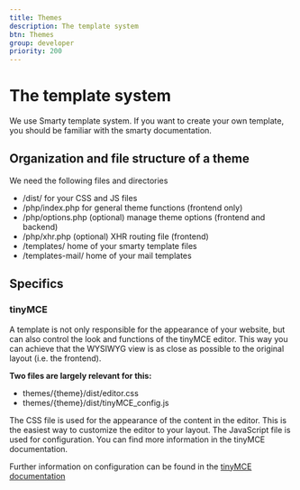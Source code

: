 ```yaml
---
title: Themes
description: The template system
btn: Themes
group: developer
priority: 200
---
```


# The template system
We use Smarty template system.
If you want to create your own template, you should be familiar with the smarty documentation.

## Organization and file structure of a theme

We need the following files and directories

- /dist/ for your CSS and JS files
- /php/index.php for general theme functions (frontend only)
- /php/options.php (optional) manage theme options (frontend and backend)
- /php/xhr.php (optional) XHR routing file (frontend)
- /templates/ home of your smarty template files
- /templates-mail/ home of your mail templates

## Specifics

### tinyMCE
A template is not only responsible for the appearance of your website,
but can also control the look and functions of the tinyMCE editor.
This way you can achieve that the WYSIWYG view is as close as possible 
to the original layout (i.e. the frontend).

__Two files are largely relevant for this:__

* themes/{theme}/dist/editor.css
* themes/{theme}/dist/tinyMCE_config.js

The CSS file is used for the appearance of the content in the editor.
This is the easiest way to customize the editor to your layout.
The JavaScript file is used for configuration.
You can find more information in the tinyMCE documentation.

Further information on configuration can be found in the 
[tinyMCE documentation](https://www.tiny.cloud/docs/tinymce/latest/)
